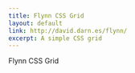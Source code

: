 ```yaml
---
title: Flynn CSS Grid
layout: default
link: http://david.darn.es/flynn/
excerpt: A simple CSS grid
---
```


Flynn CSS Grid